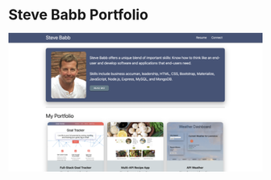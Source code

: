 # Steve Babb Portfolio

![](https://github.com/verusbabb/SteveBabb_Portfolio/blob/main/assets/portfolio.png)
